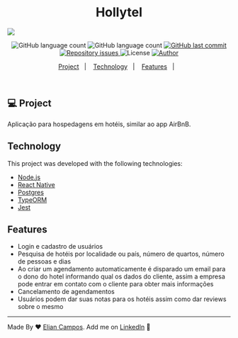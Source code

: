 <h1 align="center">
  Hollytel
</h1>

<img src="hollytel.gif">

<p align="center">
  <img alt="GitHub language count" src="https://img.shields.io/github/languages/count/lyandeveloper/Hollytel">
  
  <img alt="GitHub language count" src="https://img.shields.io/github/languages/top/lyandeveloper/Hollytel">

  <a href="https://github.com/lyandeveloper/Hollytel/commits/master">
    <img alt="GitHub last commit" src="https://img.shields.io/github/last-commit/lyandeveloper/Hollytel">
  </a>

  <a href="https://github.com/lyandeveloper/Hollytel/issues">
    <img alt="Repository issues" src="https://img.shields.io/github/issues/lyandeveloper/Hollytel">
  </a>

  <img alt="License" src="https://img.shields.io/badge/license-MIT-brightgreen">
  
  <a href="https://github.com/lyandeveloper/">
    <img alt="Author" src="https://img.shields.io/badge/author-Elian%20Campos-blue">
  </a>
</p>

<p align="center">
  <a href="#-project">Project</a>&nbsp;&nbsp;&nbsp;|&nbsp;&nbsp;&nbsp;
  <a href="#technology">Technology</a>&nbsp;&nbsp;&nbsp;|&nbsp;&nbsp;&nbsp; 
  <a href="#features">Features</a>&nbsp;&nbsp;&nbsp;|&nbsp;&nbsp;&nbsp;  
</p>

<br>

## 💻 Project

Aplicação para hospedagens em hotéis, similar ao app AirBnB.<br>

## Technology

This project was developed with the following technologies:

- [Node.js](https://nodejs.org/en/)
- [React Native](https://reactnative.dev/)
- [Postgres](https://www.postgresql.org/)
- [TypeORM](https://typeorm.io/)
- [Jest](https://jestjs.io/pt-BR/)

## Features

- Login e cadastro de usuários
- Pesquisa de hotéis por localidade ou país, número de quartos, número de pessoas e dias
- Ao criar um agendamento automaticamente é disparado um email para o dono do hotel informando qual os dados do cliente, assim a empresa pode entrar em contato com o cliente para obter mais informações
- Cancelamento de agendamentos
- Usuários podem dar suas notas para os hotéis assim como dar reviews sobre o mesmo

---

Made By ♥ [Elian Campos](https://github.com/lyandeveloper). Add me on [LinkedIn](https://www.linkedin.com/in/elian-campos/) :wave:
